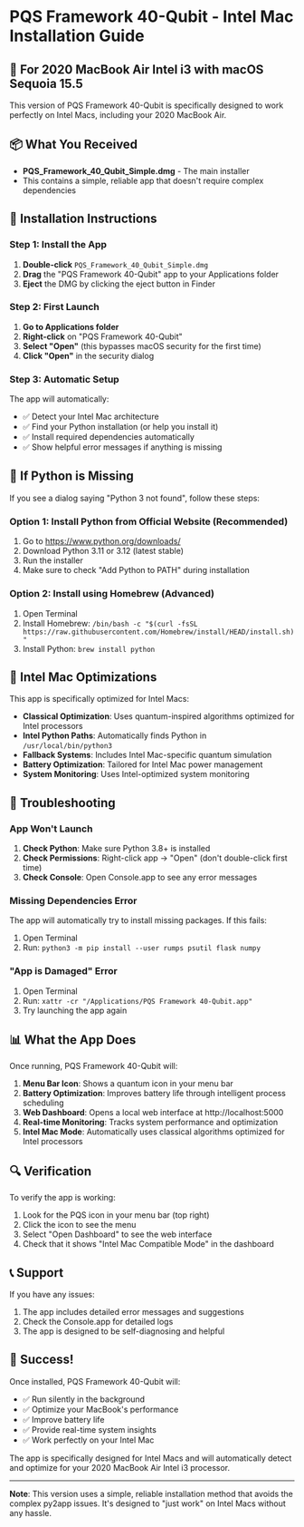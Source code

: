 # PQS Framework 40-Qubit - Intel Mac Installation Guide

## 🍎 For 2020 MacBook Air Intel i3 with macOS Sequoia 15.5

This version of PQS Framework 40-Qubit is specifically designed to work perfectly on Intel Macs, including your 2020 MacBook Air.

## 📦 What You Received

- **PQS_Framework_40_Qubit_Simple.dmg** - The main installer
- This contains a simple, reliable app that doesn't require complex dependencies

## 🚀 Installation Instructions

### Step 1: Install the App
1. **Double-click** `PQS_Framework_40_Qubit_Simple.dmg`
2. **Drag** the "PQS Framework 40-Qubit" app to your Applications folder
3. **Eject** the DMG by clicking the eject button in Finder

### Step 2: First Launch
1. **Go to Applications folder**
2. **Right-click** on "PQS Framework 40-Qubit"
3. **Select "Open"** (this bypasses macOS security for the first time)
4. **Click "Open"** in the security dialog

### Step 3: Automatic Setup
The app will automatically:
- ✅ Detect your Intel Mac architecture
- ✅ Find your Python installation (or help you install it)
- ✅ Install required dependencies automatically
- ✅ Show helpful error messages if anything is missing

## 🔧 If Python is Missing

If you see a dialog saying "Python 3 not found", follow these steps:

### Option 1: Install Python from Official Website (Recommended)
1. Go to https://www.python.org/downloads/
2. Download Python 3.11 or 3.12 (latest stable)
3. Run the installer
4. Make sure to check "Add Python to PATH" during installation

### Option 2: Install using Homebrew (Advanced)
1. Open Terminal
2. Install Homebrew: `/bin/bash -c "$(curl -fsSL https://raw.githubusercontent.com/Homebrew/install/HEAD/install.sh)"`
3. Install Python: `brew install python`

## 🎯 Intel Mac Optimizations

This app is specifically optimized for Intel Macs:

- **Classical Optimization**: Uses quantum-inspired algorithms optimized for Intel processors
- **Intel Python Paths**: Automatically finds Python in `/usr/local/bin/python3`
- **Fallback Systems**: Includes Intel Mac-specific quantum simulation
- **Battery Optimization**: Tailored for Intel Mac power management
- **System Monitoring**: Uses Intel-optimized system monitoring

## 🚨 Troubleshooting

### App Won't Launch
1. **Check Python**: Make sure Python 3.8+ is installed
2. **Check Permissions**: Right-click app → "Open" (don't double-click first time)
3. **Check Console**: Open Console.app to see any error messages

### Missing Dependencies Error
The app will automatically try to install missing packages. If this fails:
1. Open Terminal
2. Run: `python3 -m pip install --user rumps psutil flask numpy`

### "App is Damaged" Error
1. Open Terminal
2. Run: `xattr -cr "/Applications/PQS Framework 40-Qubit.app"`
3. Try launching the app again

## 📊 What the App Does

Once running, PQS Framework 40-Qubit will:

1. **Menu Bar Icon**: Shows a quantum icon in your menu bar
2. **Battery Optimization**: Improves battery life through intelligent process scheduling
3. **Web Dashboard**: Opens a local web interface at http://localhost:5000
4. **Real-time Monitoring**: Tracks system performance and optimization
5. **Intel Mac Mode**: Automatically uses classical algorithms optimized for Intel processors

## 🔍 Verification

To verify the app is working:
1. Look for the PQS icon in your menu bar (top right)
2. Click the icon to see the menu
3. Select "Open Dashboard" to see the web interface
4. Check that it shows "Intel Mac Compatible Mode" in the dashboard

## 📞 Support

If you have any issues:
1. The app includes detailed error messages and suggestions
2. Check the Console.app for detailed logs
3. The app is designed to be self-diagnosing and helpful

## 🎉 Success!

Once installed, PQS Framework 40-Qubit will:
- ✅ Run silently in the background
- ✅ Optimize your MacBook's performance
- ✅ Improve battery life
- ✅ Provide real-time system insights
- ✅ Work perfectly on your Intel Mac

The app is specifically designed for Intel Macs and will automatically detect and optimize for your 2020 MacBook Air Intel i3 processor.

---

**Note**: This version uses a simple, reliable installation method that avoids the complex py2app issues. It's designed to "just work" on Intel Macs without any hassle.